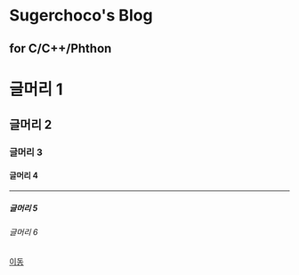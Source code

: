 Sugerchoco's Blog
=================

for C/C++/Phthon
----------------

# 글머리 1
## 글머리 2
### 글머리 3
#### 글머리 4
-------------------
##### 글머리 5
###### 글머리 6

[이동](table1.md)
